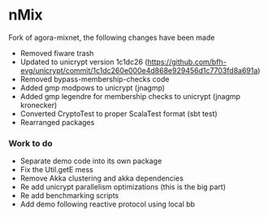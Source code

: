 # nMix

Fork of agora-mixnet, the following changes have been made

* Removed fiware trash
* Updated to unicrypt version 1c1dc26 (https://github.com/bfh-evg/unicrypt/commit/1c1dc260e000e4d868e929456d1c7703fd8a691a)
* Removed bypass-membership-checks code
* Added gmp modpows to unicrypt (jnagmp)
* Added gmp legendre for membership checks to unicrypt (jnagmp kronecker)
* Converted CryptoTest to proper ScalaTest format (sbt test)
* Rearranged packages

### Work to do

* Separate demo code into its own package
* Fix the Util.getE mess
* Remove Akka clustering and akka dependencies
* Re add unicrypt parallelism optimizations (this is the big part)
* Re add benchmarking scripts
* Add demo following reactive protocol using local bb